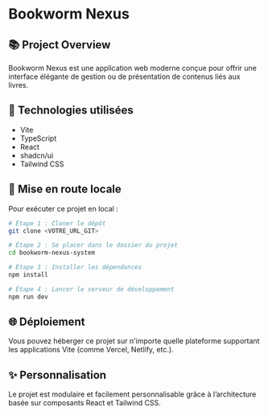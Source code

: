 # Bookworm Nexus

## 📚 Project Overview

Bookworm Nexus est une application web moderne conçue pour offrir une interface élégante de gestion ou de présentation de contenus liés aux livres.

## 🚀 Technologies utilisées

- Vite
- TypeScript
- React
- shadcn/ui
- Tailwind CSS

## 🔧 Mise en route locale

Pour exécuter ce projet en local :

```bash
# Étape 1 : Cloner le dépôt
git clone <VOTRE_URL_GIT>

# Étape 2 : Se placer dans le dossier du projet
cd bookworm-nexus-system

# Étape 3 : Installer les dépendances
npm install

# Étape 4 : Lancer le serveur de développement
npm run dev
```

## 🌐 Déploiement

Vous pouvez héberger ce projet sur n'importe quelle plateforme supportant les applications Vite (comme Vercel, Netlify, etc.).

## ✨ Personnalisation

Le projet est modulaire et facilement personnalisable grâce à l’architecture basée sur composants React et Tailwind CSS.
